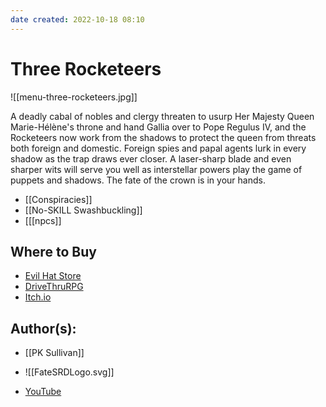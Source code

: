 ```yaml
---
date created: 2022-10-18 08:10
---
```


# Three Rocketeers

![[menu-three-rocketeers.jpg]]

A deadly cabal of nobles and clergy threaten to usurp Her Majesty Queen Marie-Hélène's throne and hand Gallia over to Pope Regulus IV, and the Rocketeers now work from the shadows to protect the queen from threats both foreign and domestic. Foreign spies and papal agents lurk in every shadow as the trap draws ever closer. A laser-sharp blade and even sharper wits will serve you well as interstellar powers play the game of puppets and shadows. The fate of the crown is in your hands.


- [[Conspiracies]]
- [[No-SKILL Swashbuckling]]
- [[[npcs]]

## Where to Buy

- [Evil Hat Store](https://www.evilhat.com/store/index.php?main_page=product_info&cPath=79&products_id=307)
- [DriveThruRPG](https://www.drivethrurpg.com/product/166281/The-Three-Rocketeers-o-A-World-of-Adventure-for-Fate-Core?affiliate_id=144937)
- [Itch.io](https://evilhat.itch.io/the-three-rocketeers-a-world-of-adventure-for-fate-core)

## Author(s):

- [[PK Sullivan]]

- ![[FateSRDLogo.svg]]
- [YouTube](https://www.youtube.com/FateSRD.html)
